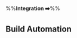 <link rel="stylesheet" href="{{baseUrl}}/css/textbook.css">

<div class="website-content">

%%**Integration :arrow_right:**%%

## Build Automation

<div id="main">

<include src="what/embed.md" />
<include src="continuousIntegrationDeployment/embed.md" />

</div>

</div>
